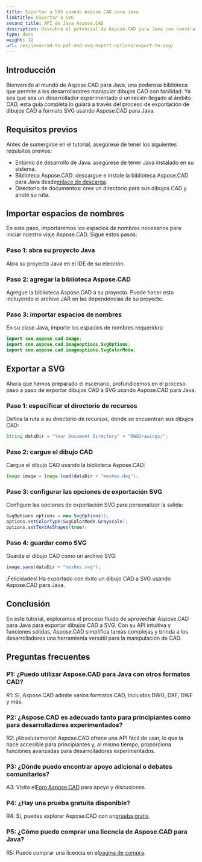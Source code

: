 ```yaml
---
title: Exportar a SVG usando Aspose.CAD para Java
linktitle: Exportar a SVG
second_title: API de Java Aspose.CAD
description: Descubra el potencial de Aspose.CAD para Java con nuestra guía paso a paso sobre cómo exportar dibujos CAD a SVG. Aprenda a importar espacios de nombres, configurar opciones e integrar perfectamente Aspose.CAD en su proyecto Java.
type: docs
weight: 12
url: /es/java/cad-to-pdf-and-svg-export-options/export-to-svg/
---
```

## Introducción

Bienvenido al mundo de Aspose.CAD para Java, una poderosa biblioteca que permite a los desarrolladores manipular dibujos CAD con facilidad. Ya sea que sea un desarrollador experimentado o un recién llegado al ámbito CAD, esta guía completa lo guiará a través del proceso de exportación de dibujos CAD a formato SVG usando Aspose.CAD para Java.

## Requisitos previos

Antes de sumergirse en el tutorial, asegúrese de tener los siguientes requisitos previos:

- Entorno de desarrollo de Java: asegúrese de tener Java instalado en su sistema.
-  Biblioteca Aspose.CAD: descargue e instale la biblioteca Aspose.CAD para Java desde[enlace de descarga](https://releases.aspose.com/cad/java/).
- Directorio de documentos: cree un directorio para sus dibujos CAD y anote su ruta.

## Importar espacios de nombres

En este paso, importaremos los espacios de nombres necesarios para iniciar nuestro viaje Aspose.CAD. Sigue estos pasos:

### Paso 1: abra su proyecto Java
Abra su proyecto Java en el IDE de su elección.

### Paso 2: agregar la biblioteca Aspose.CAD
Agregue la biblioteca Aspose.CAD a su proyecto. Puede hacer esto incluyendo el archivo JAR en las dependencias de su proyecto.

### Paso 3: importar espacios de nombres
En su clase Java, importe los espacios de nombres requeridos:

```java
import com.aspose.cad.Image;
import com.aspose.cad.imageoptions.SvgOptions;
import com.aspose.cad.imageoptions.SvgColorMode;
```

## Exportar a SVG

Ahora que hemos preparado el escenario, profundicemos en el proceso paso a paso de exportar dibujos CAD a SVG usando Aspose.CAD para Java.

### Paso 1: especificar el directorio de recursos

Defina la ruta a su directorio de recursos, donde se encuentran sus dibujos CAD:

```java
String dataDir = "Your Document Directory" + "DWGDrawings/";
```

### Paso 2: cargue el dibujo CAD

Cargue el dibujo CAD usando la biblioteca Aspose.CAD:

```java
Image image = Image.load(dataDir + "meshes.dwg");
```

### Paso 3: configurar las opciones de exportación SVG

Configure las opciones de exportación SVG para personalizar la salida:

```java
SvgOptions options = new SvgOptions();
options.setColorType(SvgColorMode.Grayscale);
options.setTextAsShapes(true);
```

### Paso 4: guardar como SVG

Guarde el dibujo CAD como un archivo SVG:

```java
image.save(dataDir + "meshes.svg");
```

¡Felicidades! Ha exportado con éxito un dibujo CAD a SVG usando Aspose.CAD para Java.

## Conclusión

En este tutorial, exploramos el proceso fluido de aprovechar Aspose.CAD para Java para exportar dibujos CAD a SVG. Con su API intuitiva y funciones sólidas, Aspose.CAD simplifica tareas complejas y brinda a los desarrolladores una herramienta versátil para la manipulación de CAD.

## Preguntas frecuentes

### P1: ¿Puedo utilizar Aspose.CAD para Java con otros formatos CAD?

R1: Sí, Aspose.CAD admite varios formatos CAD, incluidos DWG, DXF, DWF y más.

### P2: ¿Aspose.CAD es adecuado tanto para principiantes como para desarrolladores experimentados?

R2: ¡Absolutamente! Aspose.CAD ofrece una API fácil de usar, lo que la hace accesible para principiantes y, al mismo tiempo, proporciona funciones avanzadas para desarrolladores experimentados.

### P3: ¿Dónde puedo encontrar apoyo adicional o debates comunitarios?

 A3: Visita el[Foro Aspose.CAD](https://forum.aspose.com/c/cad/19) para apoyo y discusiones.

### P4: ¿Hay una prueba gratuita disponible?

 R4: Sí, puedes explorar Aspose.CAD con un[prueba gratis](https://releases.aspose.com/).

### P5: ¿Cómo puedo comprar una licencia de Aspose.CAD para Java?

 R5: Puede comprar una licencia en el[pagina de compra](https://purchase.aspose.com/buy).